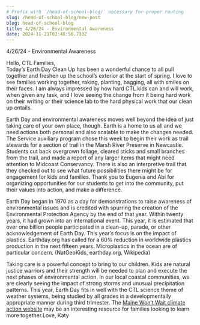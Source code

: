 ```yaml
---
# Prefix with `/head-of-school-blog/` necessary for proper routing
slug: /head-of-school-blog/new-post
blog: head-of-school-blog
title: 4/26/24 - Environmental Awareness
date: 2024-11-21T02:48:56.733Z
---
```

4/26/24 - Environmental Awareness

Hello, CTL Families,\
Today’s Earth Day Clean Up has been a wonderful chance to all pull together and freshen up the school’s exterior at the start of spring. I love to see families working together, raking, planting, bagging, all with smiles on their faces. I am always impressed by how hard CTL kids can and will work, when given any task, and I love seeing the change from it being hard work on their writing or their science lab to the hard physical work that our clean up entails. 

Earth Day and environmental awareness moves well beyond the idea of just taking care of your own place, though. Earth is a home to us all and we need actions both personal and also scalable to make the changes needed. The Service auxiliary program chose this week to begin their work as trail stewards for a section of trail in the Marsh River Preserve in Newcastle. Students cut back overgrown foliage, cleared sticks and small branches from the trail, and made a report of any larger items that might need attention to Midcoast Conservancy. There is also an interpretive trail that they checked out to see what future possibilities there might be for engagement for kids and families. Thank you to Eugenia and Abi for organizing opportunities for our students to get into the community, put their values into action, and make a difference. 

Earth Day began in 1970 as a day for demonstrations to raise awareness of environmental issues and is credited with spurring the creation of the Environmental Protection Agency by the end of that year. Within twenty years, it had grown into an international event. This year, it is estimated that over one billion people participated in a clean-up, parade, or other acknowledgement of Earth Day. This year’s focus is on the impact of plastics. Earthday.org has called for a 60% reduction in worldwide plastics production in the next fifteen years. Microplastics in the ocean are of particular concern. (NatGeoKids, earthday.org, Wikipedia)

Taking care is a powerful concept to bring to our children. Kids are natural justice warriors and their strength will be needed to plan and execute the next phases of environmental action. In our local coastal communities, we are clearly seeing the impact of strong storms and unusual precipitation patterns. This year, Earth Day fits in well with the CTL science theme of weather systems, being studied by all grades in a developmentally appropriate manner during third trimester. The [Maine Won’t Wait climate action website](https://www.maine.gov/climateplan/) may be an interesting resource for families looking to learn more together.Love, Katy
